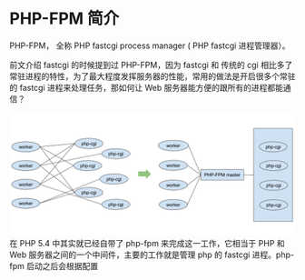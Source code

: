 # PHP-FPM 简介

PHP-FPM， 全称 PHP fastcgi process manager \( PHP fastcgi 进程管理器）。

前文介绍 fastcgi 的时候提到过 PHP-FPM，因为 fastcgi 和 传统的 cgi 相比多了常驻进程的特性，为了最大程度发挥服务器的性能，常用的做法是开启很多个常驻的 fastcgi 进程来处理任务，那如何让 Web 服务器能方便的跟所有的进程都能通信？

![](/assets/ngxin-fpm.png)在 PHP 5.4 中其实就已经自带了 php-fpm 来完成这一工作，它相当于 PHP 和 Web 服务器之间的一个中间件，主要的工作就是管理 php 的 fastcgi 进程。php-fpm 启动之后会根据配置

